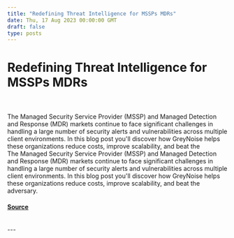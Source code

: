 ```yaml
---
title: "Redefining Threat Intelligence for MSSPs MDRs"
date: Thu, 17 Aug 2023 00:00:00 GMT
draft: false
type: posts
---
```

# Redefining Threat Intelligence for MSSPs MDRs

<br/>

<br/>
The Managed Security Service Provider (MSSP) and Managed Detection and Response (MDR) markets continue to face significant challenges in handling a large number of security alerts and vulnerabilities across multiple client environments. In this blog post you'll discover how GreyNoise helps these organizations reduce costs, improve scalability, and beat the
<br/>
The Managed Security Service Provider (MSSP) and Managed Detection and Response (MDR) markets continue to face significant challenges in handling a large number of security alerts and vulnerabilities across multiple client environments. In this blog post you'll discover how GreyNoise helps these organizations reduce costs, improve scalability, and beat the adversary.

#### [Source](https://www.greynoise.io/blog/redefining-threat-intelligence-for-mssps-mdrs)

<br/>
---
